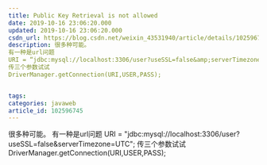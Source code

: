```yaml
---
title: Public Key Retrieval is not allowed
date: 2019-10-16 23:06:20.000
updated: 2019-10-16 23:06:20.000
csdn_url: https://blog.csdn.net/weixin_43531940/article/details/102596745
description: 很多种可能。
有一种是url问题
URI = “jdbc:mysql://localhost:3306/user?useSSL=false&amp;serverTimezone=UTC”;
传三个参数试试
DriverManager.getConnection(URI,USER,PASS);


tags: 
categories: javaweb
article_id: 102596745
---
```

﻿很多种可能。
有一种是url问题
URI = "jdbc:mysql://localhost:3306/user?useSSL=false&serverTimezone=UTC";
传三个参数试试
DriverManager.getConnection(URI,USER,PASS);

